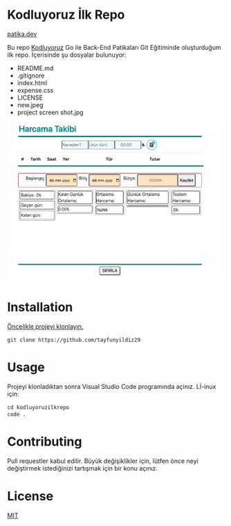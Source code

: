 # Kodluyoruz İlk Repo
[patika.dev](www.patika.dev )

Bu repo [Kodluyoruz](https://www.kodluyoruz.org/) Go ile Back-End Patikaları Git Eğitiminde oluşturduğum ilk repo. İçerisinde şu dosyalar bulunuyor:

* README.md
* .gitignore
* index.html
* expense.css
* LICENSE
* new.jpeg
* project screen shot.jpg


![lorem picsum](/project%20screen%20shot.jpg)


# Installation
[Öncelikle projeyi klonlayın. ](https://github.com/tayfunyildiz29/kodluyoruzilkrepo)

```
git clone https://github.com/tayfunyildiz29 
```


# Usage
Projeyi klonladıktan sonra Visual Studio Code programında açinız.
Lİ-inux için:

```
cd kodluyoruzilkrepo
code .
```
# Contributing
Pull requestler kabul edilir. Büyük değişiklikler için, lütfen önce neyi değiştirmek istediğinizi tartışmak için bir konu açınız.

# License
[MIT](https://github.com/tayfunyildiz29/kodluyoruzilkrepo/blob/main/LICENSE)